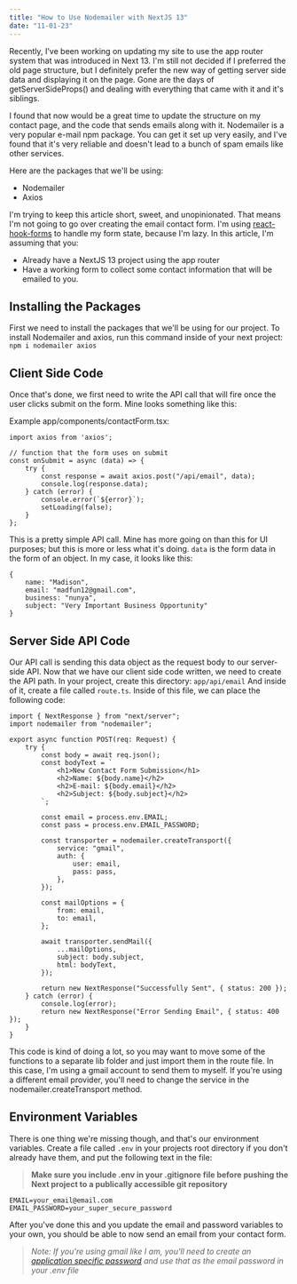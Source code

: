```yaml
---
title: "How to Use Nodemailer with NextJS 13"
date: "11-01-23"
---
```


Recently, I've been working on updating my site to use the app router system that was introduced in Next 13. I'm still not decided if I preferred the old page structure, but I definitely prefer the new way of getting server side data and displaying it on the page. Gone are the days of getServerSideProps() and dealing with everything that came with it and it's siblings.

I found that now would be a great time to update the structure on my contact page, and the code that sends emails along with it. Nodemailer is a very popular e-mail npm package. You can get it set up very easily, and I've found that it's very reliable and doesn't lead to a bunch of spam emails like other services.

Here are the packages that we'll be using:

-   Nodemailer
-   Axios

I'm trying to keep this article short, sweet, and unopinionated. That means I'm not going to go over creating the email contact form. I'm using [react-hook-forms](https://react-hook-form.com/) to handle my form state, because I'm lazy. In this article, I'm assuming that you:

-   Already have a NextJS 13 project using the app router
-   Have a working form to collect some contact information that will be emailed to you.

## Installing the Packages

First we need to install the packages that we'll be using for our project. To install Nodemailer and axios, run this command inside of your next project: `npm i nodemailer axios`

## Client Side Code

Once that's done, we first need to write the API call that will fire once the user clicks submit on the form. Mine looks something like this:

Example app/components/contactForm.tsx:

```
import axios from 'axios';

// function that the form uses on submit
const onSubmit = async (data) => {
    try {
        const response = await axios.post("/api/email", data);
        console.log(response.data);
    } catch (error) {
        console.error(`${error}`);
        setLoading(false);
    }
};
```

This is a pretty simple API call. Mine has more going on than this for UI purposes; but this is more or less what it's doing. `data` is the form data in the form of an object. In my case, it looks like this:

```
{
    name: "Madison",
    email: "madfun12@gmail.com",
    business: "nunya",
    subject: "Very Important Business Opportunity"
}
```

## Server Side API Code

Our API call is sending this data object as the request body to our server-side API. Now that we have our client side code written, we need to create the API path. In your project, create this directory:
`app/api/email`
And inside of it, create a file called `route.ts`. Inside of this file, we can place the following code:

```
import { NextResponse } from "next/server";
import nodemailer from "nodemailer";

export async function POST(req: Request) {
    try {
        const body = await req.json();
        const bodyText = `
            <h1>New Contact Form Submission</h1>
            <h2>Name: ${body.name}</h2>
            <h2>E-mail: ${body.email}</h2>
            <h2>Subject: ${body.subject}</h2>
        `;

        const email = process.env.EMAIL;
        const pass = process.env.EMAIL_PASSWORD;

        const transporter = nodemailer.createTransport({
            service: "gmail",
            auth: {
                user: email,
                pass: pass,
            },
        });

        const mailOptions = {
            from: email,
            to: email,
        };

        await transporter.sendMail({
            ...mailOptions,
            subject: body.subject,
            html: bodyText,
        });

        return new NextResponse("Successfully Sent", { status: 200 });
    } catch (error) {
        console.log(error);
        return new NextResponse("Error Sending Email", { status: 400 });
    }
}
```

This code is kind of doing a lot, so you may want to move some of the functions to a separate lib folder and just import them in the route file. In this case, I'm using a gmail account to send them to myself. If you're using a different email provider, you'll need to change the service in the nodemailer.createTransport method.

## Environment Variables

There is one thing we're missing though, and that's our environment variables. Create a file called `.env` in your projects root directory if you don't already have them, and put the following text in the file:

> **Make sure you include .env in your .gitignore file before pushing the Next project to a publically accessible git repository**

```
EMAIL=your_email@email.com
EMAIL_PASSWORD=your_super_secure_password
```

After you've done this and you update the email and password variables to your own, you should be able to now send an email from your contact form.

> _Note: If you're using gmail like I am, you'll need to create an [application specific password](https://security.google.com/settings/security/apppasswords) and use that as the email password in your .env file_
